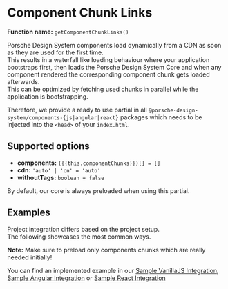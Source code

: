 # Component Chunk Links
**Function name:** `getComponentChunkLinks()`

Porsche Design System components load dynamically from a CDN as soon as they are used for the first time.  
This results in a waterfall like loading behaviour where your application bootstraps first, then loads the Porsche Design System Core and when any component rendered the corresponding component chunk gets loaded afterwards.  
This can be optimized by fetching used chunks in parallel while the application is bootstrapping.

Therefore, we provide a ready to use partial in all `@porsche-design-system/components-{js|angular|react}` packages which needs to be injected into the `<head>` of your `index.html`.

## Supported options
- **components:** `({{this.componentChunks}})[] = []`
- **cdn:** `'auto' | 'cn' = 'auto'`
- **withoutTags:** `boolean = false`

By default, our core is always preloaded when using this partial.

## Examples

Project integration differs based on the project setup.  
The following showcases the most common ways.

**Note:** Make sure to preload only components chunks which are really needed initially!

<PartialDocs name="getComponentChunkLinks" :params="params" location="head"></PartialDocs>

You can find an implemented example in our [Sample VanillaJS Integration](https://github.com/porscheui/sample-integration-vanillajs), [Sample Angular Integration](https://github.com/porscheui/sample-integration-angular) or [Sample React Integration](https://github.com/porscheui/sample-integration-react)

<script lang="ts">
import Vue from 'vue';
import Component from 'vue-class-component';
import { COMPONENT_CHUNK_NAMES } from '../../../../components-js/projects/components-wrapper';

@Component
export default class Code extends Vue {
  public componentChunks = COMPONENT_CHUNK_NAMES.map(x => `'${x}'`).join(' | ');
  public params = [
    {
      value: "{ components: ['button', 'marque'] }"
    },
    {
      value: "{ cdn: 'cn' }",
      comment: 'force using China CDN'
    },
    {
      value: "{ withoutTags: true, components: ['button'] }",
      comment: 'first element is core which needs to be loaded with crossorigin attribute',
      usage: `<link rel="preload" href="<%= $$$PARTIAL$$$[0] %>" crossorigin>`
    },
    {
      value: "{ withoutTags: true, components: ['button'] }",
      comment: 'further elements are the ones passed into components array',
      usage: `<link rel="preload" href="<%= $$$PARTIAL$$$[1] %>">`
    }
  ];
}
</script>